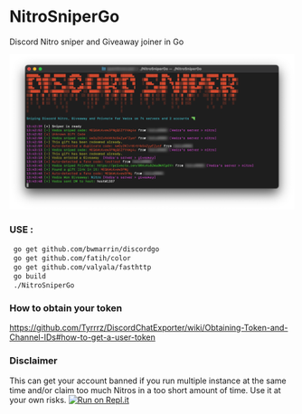 # NitroSniperGo
Discord Nitro sniper and Giveaway joiner in Go

![Screenshot](screenshot.png)

### USE :

```
 go get github.com/bwmarrin/discordgo
 go get github.com/fatih/color
 go get github.com/valyala/fasthttp
 go build
 ./NitroSniperGo
 ```
 
### How to obtain your token
https://github.com/Tyrrrz/DiscordChatExporter/wiki/Obtaining-Token-and-Channel-IDs#how-to-get-a-user-token

### Disclaimer
This can get your account banned if you run multiple instance at the same time and/or claim too much Nitros in a too short amount of time. Use it at your own risks.
[![Run on Repl.it](https://repl.it/badge/github/Vedzaa/NitroSniperGo)](https://repl.it/github/Vedzaa/NitroSniperGo)